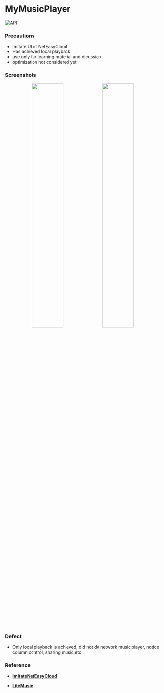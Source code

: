# MyMusicPlayer

[![API](https://img.shields.io/badge/API-23-orange.svg)](https://android-arsenal.com/api?level=23)

### Precautions
- Imitate UI of NetEasyCloud
- Has achieved local playback
- use only for learning material and dicussion
- optimization not considered yet

### Screenshots
<p align="center">
<img src="http://chuantu.biz/t6/94/1507889720x2093756394.png" width = "45%" height="45%" />
<img src="http://chuantu.biz/t6/94/1507889794x2918527086.png" width = "45%" height="45%" />

</p>

### Defect

- Only local playback is achieved, did not do network music player, notice column control, sharing music,etc

### Reference
- [**ImitateNetEasyCloud**](https://github.com/Limuyang1013/ImitateNetEasyCloud)

- [**LiteMusic**](http://download.csdn.net/download/u010156024/9793829)

